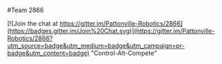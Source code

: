 #Team 2866

[![Join the chat at https://gitter.im/Pattonville-Robotics/2866](https://badges.gitter.im/Join%20Chat.svg)](https://gitter.im/Pattonville-Robotics/2866?utm_source=badge&utm_medium=badge&utm_campaign=pr-badge&utm_content=badge)
"Control-Alt-Compete"

